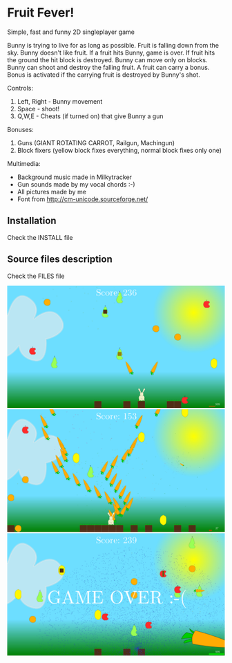 Fruit Fever!
============
Simple, fast and funny 2D singleplayer game

Bunny is trying to live for as long as possible.
Fruit is falling down from the sky. Bunny doesn't like fruit.
If a fruit hits Bunny, game is over. If fruit hits the ground the hit block is destroyed.
Bunny can move only on blocks. Bunny can shoot and destroy the falling fruit.
A fruit can carry a bonus. Bonus is activated if the carrying fruit is destroyed by Bunny's shot.

Controls:

1. Left, Right - Bunny movement
2. Space - shoot!
3. Q,W,E - Cheats (if turned on) that give Bunny a gun

Bonuses:
1. Guns (GIANT ROTATING CARROT, Railgun, Machingun)
2. Block fixers (yellow block fixes everything, normal block fixes only one)

Multimedia:
- Background music made in Milkytracker
- Gun sounds made by my vocal chords :-)
- All pictures made by me 
- Font from http://cm-unicode.sourceforge.net/

Installation
------------
Check the INSTALL file

Source files description
------------------------
Check the FILES file

<img src="https://github.com/kulych/fruit-fever/blob/master/sample_images/ingame.png" width="600"/>
<img src="https://github.com/kulych/fruit-fever/blob/master/sample_images/machinegun.png" width="600"/>
<img src="https://github.com/kulych/fruit-fever/blob/master/sample_images/gameover.png" width="600"/>
